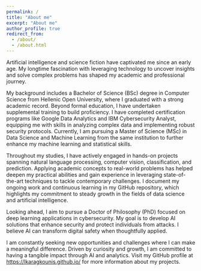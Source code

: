 ```yaml
---
permalink: /
title: "About me"
excerpt: "About me"
author_profile: true
redirect_from: 
  - /about/
  - /about.html
---
```


Artificial intelligence and science fiction have captivated me since an early age. My longtime fascination with leveraging technology to uncover insights and solve complex problems has shaped my academic and professional journey.

My background includes a Bachelor of Science (BSc) degree in Computer Science from Hellenic Open University, where I graduated with a strong academic record. Beyond formal education, I have undertaken supplemental training to build proficiency. I have completed certification programs like Google Data Analytics and IBM Cybersecurity Analyst, equipping me with skills in analyzing complex data and implementing robust security protocols. Currently, I am pursuing a Master of Science (MSc) in Data Science and Machine Learning from the same institution to further enhance my machine learning and statistical skills.

Throughout my studies, I have actively engaged in hands-on projects spanning natural language processing, computer vision, classification, and prediction. Applying academic concepts to real-world problems has helped deepen my practical abilities and gain experience in leveraging state-of-the-art techniques to tackle contemporary challenges. I document my ongoing work and continuous learning in my GitHub repository, which highlights my commitment to steady growth in the fields of data science and artificial intelligence.

Looking ahead, I aim to pursue a Doctor of Philosophy (PhD) focused on deep learning applications in cybersecurity. My goal is to develop AI solutions that enhance security and protect individuals from attacks. I believe AI can transform digital safety when thoughtfully applied.

I am constantly seeking new opportunities and challenges where I can make a meaningful difference. Driven by curiosity and growth, I am committed to having a tangible impact through AI and analytics. Visit my GitHub profile at https://lkaragkounis.github.io/ for more information about my projects.
